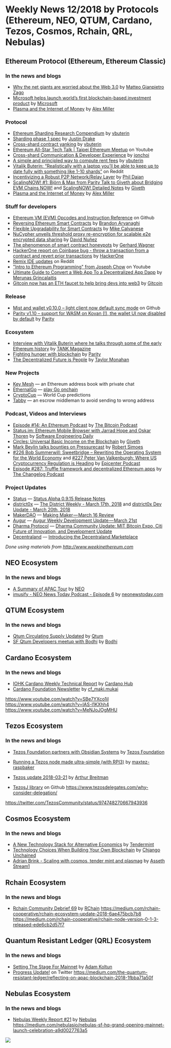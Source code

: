 ﻿# Weekly News 12/2018 by Protocols (Ethereum, NEO, QTUM, Cardano, Tezos, Cosmos, Rchain, QRL, Nebulas)

## Ethereum Protocol (Ethereum, Ethereum Classic)
### In the news and blogs

* [Why the net giants are worried about the Web 3.0](https://medium.com/@matteozago/why-the-net-giants-are-worried-about-the-web-3-0-44b2d3620da5) by [Matteo Gianpietro Zago](https://medium.com/@matteozago)
* [Microsoft helps launch world’s first blockchain-based investment product](https://news.microsoft.com/en-gb/2018/03/21/microsoft-azure-helps-nivaura-launch-worlds-first-blockchain-based-investment-product/) by [Microsoft](https://news.microsoft.com)
* [Plasma and the Internet of Money](https://blog.gridplus.io/plasma-and-the-internet-of-money-ccf7d5e8c3be) by [Alex Miller](https://blog.gridplus.io/@asmiller1989)

### Protocol
* [Ethereum Sharding Research Compendium](http://notes.ethereum.org/s/BJc_eGVFM) by [vbuterin](https://ethresear.ch/u/vbuterin/summary)
* [Sharding phase 1 spec](https://ethresear.ch/t/sharding-phase-1-spec/1407) by [Justin Drake](https://ethresear.ch/u/justindrake/summary)
* [Cross-shard contract yanking](https://ethresear.ch/t/cross-shard-contract-yanking/1450) by [vbuterin](https://ethresear.ch/u/vbuterin/summary)
* [Ethereum All-Star Tech Talk | Taipei Ethereum Meetup](https://www.youtube.com/watch?v=ilsjZAtUUvQ) on Youtube
* [Cross-shard Communication & Developer Experience](https://ethresear.ch/t/cross-shard-communication-developer-experience/1446) by [jonchoi](https://ethresear.ch/u/jonchoi/summary)
* [A simple and principled way to compute rent fees](https://ethresear.ch/t/a-simple-and-principled-way-to-compute-rent-fees/1455) by [vbuterin](https://ethresear.ch/u/vbuterin/summary)
* [Vitalik Buterin: “Realistically with a laptop you’ll be able to keep up to date fully with something like 1-10 shards”](https://www.reddit.com/r/ethereum/comments/84sar9/sharding_phase_1_spec/dvsl6ox/) on Reddit
* [Incentivizing a Robust P2P Network/Relay Layer](https://ethresear.ch/t/incentivizing-a-robust-p2p-network-relay-layer/1438) by [Phil Daian](https://ethresear.ch/u/phil/summary)
* [ScalingNOW! #1: Björn & Max from Parity Talk to Giveth about Bridging EVM Chains NOW!](https://www.youtube.com/watch?v=aWvzQMorof0&list=PL4Artm1rmCWGksgoRe6HF5d9eklC01IcC) and [ScalingNOW! Detailed Notes](https://docs.google.com/document/d/1AAdN1J1oWxYmlWhOTRPMQ4WLzL-JSUmTyG9vYpyKNk0/edit#heading=h.l09gi24cysag) by [Giveth](https://www.youtube.com/channel/UClfutpRoY0WTVnq0oB0E0wQ)
* [Plasma and the Internet of Money](https://blog.gridplus.io/plasma-and-the-internet-of-money-ccf7d5e8c3be) by [Alex Miller](https://blog.gridplus.io/@asmiller1989)


### Stuff for developers
* [Ethereum VM (EVM) Opcodes and Instruction Reference](https://github.com/trailofbits/evm-opcodes) on Github
* [Reversing Ethereum Smart Contracts](https://arvanaghi.com/blog/reversing-ethereum-smart-contracts/) by [Brandon Arvanaghi](https://arvanaghi.com)
* [Flexible Upgradability for Smart Contracts](https://medium.com/@mikecalvanese/flexible-upgradability-for-smart-contracts-9778d80d1638) by [Mike Calvanese](https://medium.com/@mikecalvanese)
* [NuCypher unveils threshold proxy re-encryption for scalable e2e encrypted data sharing](https://blog.nucypher.com/unveiling-umbral-3d9d4423cd71) by [David Nuñez](https://blog.nucypher.com/@obscuredbyclouds)
* [The phenomenon of smart contract honeypots](https://medium.com/@gerhard.wagner/the-phenomena-of-smart-contract-honeypots-755c1f943f7b) by [Gerhard Wagner](https://medium.com/@gerhard.wagner)
* [HackerOne report on Coinbase bug - throw a transaction from a contract and revert prior transactions](https://hackerone.com/reports/300748) by [HackerOne](https://www.hackerone.com)
* [Remix IDE updates](https://www.reddit.com/r/ethereum/comments/85w6et/remix_ide_update/) on Reddit
* ["Intro to Ethereum Programming" from Joseph Chow](https://www.youtube.com/watch?v=9ebMVw8Ml8Y&feature=youtu.be) on Youtube
* [Ultimate Guide to Convert a Web App To a Decentralized App Dapp](https://medium.com/@merunasgrincalaitis/ultimate-guide-to-convert-a-web-app-to-a-decentralized-app-dapp-f6112a079509) by [Merunas Grincalaitis](https://medium.com/@merunasgrincalaitis)
* [Gitcoin now has an ETH faucet to help bring devs into web3](https://gitcoin.co/faucet) by [Gitcoin](https://gitcoin.co)


### Release
* [Mist and wallet v0.10.0 – light client now default sync mode](https://github.com/ethereum/mist/releases/tag/v0.10.0) on Github
* [Parity v1.10 – support for WASM on Kovan (!), the wallet UI now disabled by default](https://medium.com/@UjoMusic/ujo-public-alpha-technical-stack-2688df7c66cc) by [Parity](https://paritytech.io)


### Ecosystem
* [Interview with Vitalik Buterin where he talks through some of the early Ethereum history](https://tankmagazine.com/issue-74/features/vitalik-buterin/) by [TANK Magazine](https://tankmagazine.com)
* [Fighting hunger with blockchain](https://paritytech.io/fighting-hunger-with-blockchain/) by [Parity](https://paritytech.io)
* [The Decentralized Future is People](https://medium.com/mycrypto/the-decentralized-future-is-people-49c566a88d66) by [Taylor Monahan](https://medium.com/@tayvano)


### New Projects
* [Key Mesh](https://keymesh.io) — an Ethereum address book with private chat
* [EthernalGo](https://www.ethernalgo.com/#/) — [play Go onchain](https://www.reddit.com/r/ethereum/comments/85mnxv/ethernalgo_is_a_real_go_game_running_100_on/)
* [CryptoCup](https://www.cryptocup.io) — World Cup predictions
* [Tabby](https://tabby.io) — an escrow middleman to avoid sending to wrong address


### Podcast, Videos and Interviews
* [Episode #14: An Ethereum Podcast](http://thebitcoinpodcast.com/an-ethereum-podcast-episode-14/) by [The Bitcoin Podcast](https://thebitcoinpodcast.com)
* [Status.im: Ethereum Mobile Browser with Jarrad Hope and Oskar Thoren](https://softwareengineeringdaily.com/2018/03/21/status-im-ethereum-mobile-browser-with-jarrad-hope-and-oskar-thoren/) by [Software Engineering Daily](https://softwareengineeringdaily.com)
* [Circles: Universal Basic Income on the Blockchain](https://www.youtube.com/watch?v=5vAD7holkqY) by [Giveth](https://www.youtube.com/channel/UClfutpRoY0WTVnq0oB0E0wQ)
* [Mark Beylin talks bounties on Pressurecast](https://medium.com/pressure-cast/ep-11-bounties-network-1268d89cb781) by [Robert Simoes](https://medium.com/@RobertSimoes)
* [#226 Bob Summerwill: Sweetbridge – Rewriting the Operating System for the World Economy](https://epicenter.tv/episode/226/) and [#227 Peter Van Valkenburgh: Where US Cryptocurrency Regulation is Heading](https://epicenter.tv/episode/227/) by [Epicenter Podcast](https://www.youtube.com/channel/UCh-0T48JrvvmKDX41aWB_Vg)
* [Episode #287: Truffle framework and decentralized Ethereum apps](https://changelog.com/podcast/287) by [The Changelog Podcast](https://changelog.com/podcast)


### Project Updates
* [Status](https://status.im) — [Status Alpha 0.9.15 Release Notes](https://blog.status.im/status-alpha-0-9-15-release-notes-63c41eb90eac)
* [district0x](https://district0x.io) — [The District Weekly - March 17th, 2018](https://blog.district0x.io/the-district-weekly-march-17th-2018-d280b3880bb4) and [district0x Dev Update - March 20th, 2018](https://blog.district0x.io/district0x-dev-update-march-20th-2018-70678a9dd538)
* [MakerDAO](https://makerdao.com) — [Making Maker — March 16 Review](https://medium.com/makerdao/making-maker-march-16-review-dba9c99aa9dc)
* [Augur](http://www.augur.net) — [Augur Weekly Development Update — March 21st](https://medium.com/@AugurProject/augur-weekly-development-update-march-21st-1c48becd9d89)
* [Dharma Protocol](https://dharma.io) — [Dharma Community Update: MIT Bitcoin Expo, Citi Future of Innovation, and Development Update](https://blog.dharma.io/dharma-community-update-mit-bitcoin-expo-citi-future-of-innovation-dev-update-13c93cb14653)
* [Decentraland](https://decentraland.org) — [Introducing the Decentraland Marketplace](https://blog.decentraland.org/introducing-the-decentraland-marketplace-d8b4c7d509f8)

*Done using materials from http://www.weekinethereum.com*

## NEO Ecosystem
### In the news and blogs
* [A Summary of APAC Tour](https://medium.com/@NEO_Council/a-summary-of-apac-tour-3c74ae32eea7) by [NEO](https://medium.com/@NEO_Council)
* [imusify - NEO News Today Podcast - Episode 6](https://www.youtube.com/watch?v=eKg8C-mHnA4) by [neonewstoday.com](https://neonewstoday.com)

## QTUM Ecosystem
### In the news and blogs
* [Qtum Circulating Supply Updated](https://blog.qtum.org/qtum-circulating-supply-updated-791039236da0) by [Qtum](https://blog.qtum.org/@Qtum)
* [SF Qtum Developers meetup with Bodhi](https://medium.com/@bodhitoken/sf-qtum-developers-meetup-with-bodhi-4c3e52ca7948) by [Bodhi](https://medium.com/@bodhitoken)

## Cardano Ecosystem
### In the news and blogs
* [IOHK Cardano Weekly Technical Report](https://www.cardanohub.org/en/weekly-technical-report/) by [Cardano Hub](https://www.cardanohub.org)
* [Cardano Foundation Newsletter](https://forum.cardano.org/t/16-03-2018-cardano-foundation-newsletter/9646) by [cf_maki.mukai](https://forum.cardano.org/u/cf_maki.mukai/summary)


https://www.youtube.com/watch?v=SBe7YXco1iI
https://www.youtube.com/watch?v=IAS-l1KXhh4
https://www.youtube.com/watch?v=MeNJoJOgMHU

## Tezos Ecosystem
### In the news and blogs
* [Tezos Foundation partners with Obsidian Systems](https://tezosfoundation.ch/news/tezos-foundation-partners-obsidian-systems/) by [Tezos Foundation](https://tezosfoundation.ch)
* [Running a Tezos node made ultra-simple (with RPI3)](https://forums.tezos.community/t/running-a-tezos-node-made-ultra-simple-with-rpi3/1071) by [maxtez-raspbaker](https://forums.tezos.community/u/maxtez-raspbaker/summary)

* [Tezos update 2018-03-21](https://www.youtube.com/watch?v=xdRaIMrRkaE&feature=youtu.be&a=) by [Arthur Breitman](https://www.youtube.com/channel/UChX-VzLMq-3A5Vs7KDTlehw)
* [TezosJ library](https://github.com/LMilfont/TezosJ) on Github
https://www.tezosdelegates.com/why-consider-delegation/

https://twitter.com/TezosCommunity/status/974748270667943936

## Cosmos Ecosystem
### In the news and blogs
* [A New Technology Stack for Alternative Economics](https://blog.cosmos.network/social-impact-thru-alternative-economic-systems-operation-ubi-63b274955028) by [Tendermint](https://medium.com/@tendermint)
* [Technology Choices When Building Your Own Blockchain](https://blog.cosmos.network/technology-choices-when-building-your-own-blockchain-a15385cf59bd) by [Chjango Unchained](https://blog.cosmos.network/@chjango)
* [Adrian Brink - Scaling with cosmos, tender mint and plasmag](https://www.youtube.com/watch?v=qFPwxHTIhBI&feature=youtu.be) by [Asseth Stream1](https://www.youtube.com/channel/UCo0f-1_6oGwQ3ZrrtuNBv0w)

## Rchain Ecosystem
### In the news and blogs
* [Rchain Community Debrief 69](https://www.youtube.com/watch?v=lr9arzHFM1Y) by [RChain](https://www.youtube.com/channel/UCSS3jCffMiz574_q64Ukj_w)
https://medium.com/rchain-cooperative/rchain-ecosystem-update-2018-6ae475bcb7b8
https://medium.com/rchain-cooperative/rchain-node-version-0-1-3-released-ede6cb2d57f7

## Quantum Resistant Ledger (QRL) Ecosystem
### In the news and blogs
* [Setting The Stage For Mainnet](https://medium.com/the-quantum-resistant-ledger/setting-the-stage-for-mainnet-e6ef48cd6d93) by [Adam Koltun](https://medium.com/@adamkoltun)
* [Progress Update!](https://twitter.com/QRLedger/status/973968249254830083) on Twitter
https://medium.com/the-quantum-resistant-ledger/reflecting-on-apac-blockchain-2018-1fbba71a50f

## Nebulas Ecosystem
### In the news and blogs
* [Nebulas Weekly Report #21](https://medium.com/nebulasio/nebulas-weekly-report-21-dc1d7f723cd6) by [Nebulas](https://medium.com/@nebulasio)
https://medium.com/nebulasio/nebulas-sf-hq-grand-opening-mainnet-launch-celebration-a9d0027763a5


[![](https://steemitimages.com/DQmdkWT6cCPVYNzZASwHD3WZ5hKpHQv7927MvBt8wRYDDEC/image.png)](http://company.cyber.fund/#newsletter)
